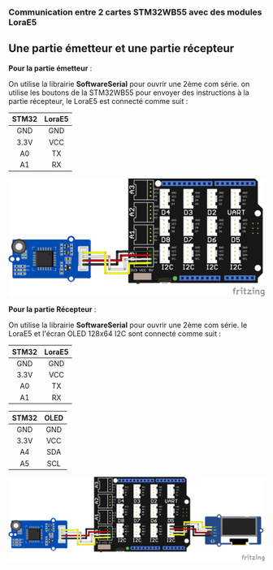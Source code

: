 ### Communication entre 2 cartes STM32WB55 avec des modules LoraE5

## Une partie émetteur et une partie récepteur

**Pour la partie émetteur** : 

On utilise la librairie **SoftwareSerial** pour ouvrir une 2ème com série. 
on utilise les boutons de la STM32WB55 pour envoyer des instructions à la partie récepteur, le LoraE5 est connecté comme suit :

| STM32 | LoraE5 | 
| :---: | :----: | 
| GND   | GND    |
| 3.3V  | VCC    | 
| A0    | TX     |
| A1    | RX     |

![émetteur](STM32WB55_LoraE5_Emetteur_OLED/emetteur_wb55_loraE5.png "émetteur")


**Pour la partie Récepteur** : 

On utilise la librairie **SoftwareSerial** pour ouvrir une 2ème com série. 
le LoraE5 et l'écran OLED 128x64 I2C sont connecté comme suit :

| STM32 | LoraE5 | 
| :---: | :----: | 
| GND   | GND    |
| 3.3V  | VCC    | 
| A0    | TX     |
| A1    | RX     |


| STM32 | OLED   | 
| :---: | :----: | 
| GND   | GND    |
| 3.3V  | VCC    | 
| A4    | SDA    |
| A5    | SCL    |


![récepteur](STM32WB55_LoraE5_Recepteur_OLED/recepteur_wb55_loraE5.png "récepteur")
